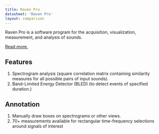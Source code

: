 ```yaml
---
title: Raven Pro
datasheet: 'Raven Pro'
layout: comparison
---
```


Raven Pro is a software program for the acquisition, visualization, measurement, and analysis of sounds.

[Read more.](https://ravensoundsoftware.com/software/raven-pro/)

## Features

1. Spectrogram analysis (square correlation matrix containing similarity
measures for all possible pairs of input sounds).
2. Band-Limited Energy Detector (BLED) (to detect events of specified duration.)

## Annotation

1. Manually draw boxes on spectrograms or other views.
2. 70+ measurements available for rectangular time-frequency selections around
signals of interest
